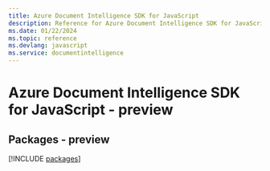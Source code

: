 ```yaml
---
title: Azure Document Intelligence SDK for JavaScript
description: Reference for Azure Document Intelligence SDK for JavaScript
ms.date: 01/22/2024
ms.topic: reference
ms.devlang: javascript
ms.service: documentintelligence
---
```

# Azure Document Intelligence SDK for JavaScript - preview
## Packages - preview
[!INCLUDE [packages](document-intelligence-index.md)]